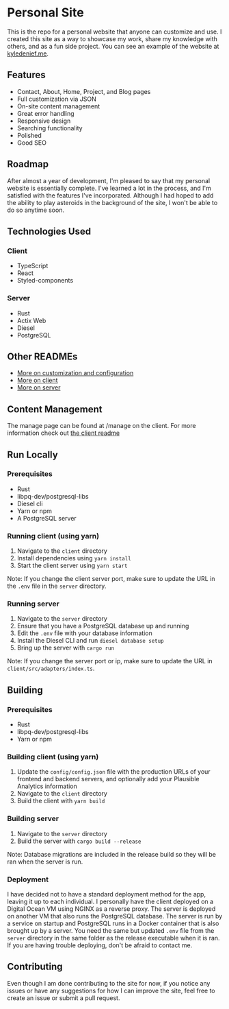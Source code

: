 # Personal Site
This is the repo for a personal website that anyone can customize and use. I created this site as a way to showcase my work, share my knowledge with others, and as a fun side project. You can see an example of the website at [kyledenief.me](https://kyledenief.me/).

## Features
- Contact, About, Home, Project, and Blog pages
- Full customization via JSON
- On-site content management
- Great error handling
- Responsive design
- Searching functionality
- Polished
- Good SEO

## Roadmap
After almost a year of development, I'm pleased to say that my personal website is essentially complete. I've learned a lot in the process, and I'm satisfied with the features I've incorporated. Although I had hoped to add the ability to play asteroids in the background of the site, I won't be able to do so anytime soon.

## Technologies Used
### Client
- TypeScript
- React
- Styled-components

### Server
- Rust
- Actix Web
- Diesel
- PostgreSQL

## Other READMEs
- [More on customization and configuration](/config/README.md)
- [More on client](/client/README.md)
- [More on server](/server/README.md)

## Content Management
The manage page can be found at /manage on the client. For more information check out [the client readme](/client/README.md)

## Run Locally
### Prerequisites
- Rust
- libpq-dev/postgresql-libs
- Diesel cli
- Yarn or npm
- A PostgreSQL server

### Running client (using yarn)
1. Navigate to the `client` directory
2. Install dependencies using `yarn install`
3. Start the client server using `yarn start`

Note: If you change the client server port, make sure to update the URL in the `.env` file in the `server` directory.

### Running server
1. Navigate to the `server` directory
2. Ensure that you have a PostgreSQL database up and running
3. Edit the `.env` file with your database information
4. Install the Diesel CLI and run `diesel database setup`
5. Bring up the server with `cargo run`

Note: If you change the server port or ip, make sure to update the URL in `client/src/adapters/index.ts`.

## Building
### Prerequisites
- Rust
- libpq-dev/postgresql-libs
- Yarn or npm

### Building client (using yarn)
1. Update the `config/config.json` file with the production URLs of your frontend and backend servers, and optionally add your Plausible Analytics information
2. Navigate to the `client` directory
3. Build the client with `yarn build`

### Building server
1. Navigate to the `server` directory
2. Build the server with `cargo build --release`

Note: Database migrations are included in the release build so they will be ran when the server is run.

### Deployment
I have decided not to have a standard deployment method for the app, leaving it up to each individual. I personally have the client deployed on a Digital Ocean VM using NGINX as a reverse proxy. The server is deployed on another VM that also runs the PostgreSQL database. The server is run by a service on startup and PostgreSQL runs in a Docker container that is also brought up by a server. You need the same but updated `.env` file from the `server` directory in the same folder as the release executable when it is ran. If you are having trouble deploying, don't be afraid to contact me.

## Contributing
Even though I am done contributing to the site for now, if you notice any issues or have any suggestions for how I can improve the site, feel free to create an issue or submit a pull request.
